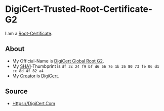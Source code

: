 # DigiCert-Trusted-Root-Certificate-G2

I am a [Root-Certificate](2000278.md).

## About

- My Official-Name is [DigiCert Global Root G2](88888894.md).
- My [SHA1](9000196.md)-Thumbprint is `df 3c 24 f9 bf d6 66 76 1b 26 80 73 fe 06 d1 cc 8d 4f 82 a4`
- My [Creator](60106.md) is [DigiCert](13300011.md).

## Source

- [Https://DigiCert.Com](https://digicert.com/kb/digicert-root-certificates.htm)
